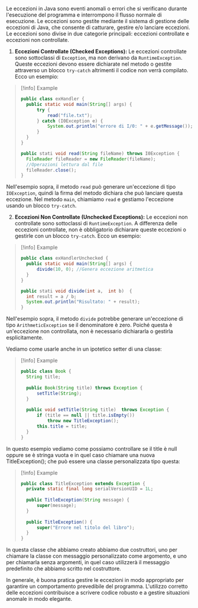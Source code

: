   
Le eccezioni in Java sono eventi anomali o errori che si verificano durante l'esecuzione del programma e interrompono il flusso normale di esecuzione. Le eccezioni sono gestite mediante il sistema di gestione delle eccezioni di Java, che consente di catturare, gestire e/o lanciare eccezioni. Le eccezioni sono divise in due categorie principali: eccezioni controllate e eccezioni non controllate.

1. **Eccezioni Controllate (Checked Exceptions):** Le eccezioni controllate sono sottoclassi di `Exception`, ma non derivano da `RuntimeException`. Queste eccezioni devono essere dichiarate nel metodo o gestite attraverso un blocco `try-catch` altrimenti il codice non verrà compilato. Ecco un esempio:
> [!info] Example
> ```java
>public class exHandler {
>	public static void main(String[] args) {
>		try {
>			read("file.txt");
>		} catch (I0Exception e) {
>			System.out.println("errore di I/0: " + e.getMessage());
>		}
>	}
>}
>
>public stati void read(String fileName) throws I0Exception {
>	FileReader fileReader = new FileReader(fileName);
>	//Operazioni lettura dal file
>	fileReader.close();
>}

Nell'esempio sopra, il metodo `read` può generare un'eccezione di tipo `IOException`, quindi la firma del metodo dichiara che può lanciare questa eccezione. Nel metodo `main`, chiamiamo `read` e gestiamo l'eccezione usando un blocco `try-catch`.

2. **Eccezioni Non Controllate (Unchecked Exceptions):** Le eccezioni non controllate sono sottoclassi di `RuntimeException`. A differenza delle eccezioni controllate, non è obbligatorio dichiarare queste eccezioni o gestirle con un blocco `try-catch`. Ecco un esempio:
> [!info] Example
> ```java
>public class exHandlerUnchecked {
>	public static void main(String[] args) {
>		divide(10, 0); //Genera eccezione aritmetica
>	}
>}
>
>public stati void divide(int a,  int b)  {
>	int result = a / b;
>	System.out.println("Risultato: " + result);
>}

Nell'esempio sopra, il metodo `divide` potrebbe generare un'eccezione di tipo `ArithmeticException` se il denominatore è zero. Poiché questa è un'eccezione non controllata, non è necessario dichiararla o gestirla esplicitamente.

Vediamo come usarle anche in un ipotetico setter di una classe:
> [!info] Example
> ```java
>public class Book {
>	String title;
>	
>	public Book(String title) throws Exception {
>		setTitle(String);
>	}
>	
>	public void setTitle(String title)  throws Exception {
>		if (title == null || title.isEmpty())
>			throw new TitleException();
>		this.title = title;
>	}
>}

In questo esempio vediamo come possiamo controllare se il title è null
oppure se è stringa vuota e in quel caso chiamare una nuova 
TitleException(); che può essere una classe personalizzata tipo questa:
> [!info] Example
> ```java
>public class TitleException extends Exception {
>	private static final long serialVersionUID = 1L;
>	
>	public TitleException(String message) {
>		super(message);
>	}
>	
>	public TitleException() {
>		super("Errore nel titolo del libro");
>	}
>}

In questa classe che abbiamo creato abbiamo due costruttori,
uno per chiamare la classe con messaggio personalizzato come 
argomento, e uno per chiamarla senza argomenti, in quel caso utilizzerà
il messaggio predefinito che abbiamo scritto nel costruttore.

In generale, è buona pratica gestire le eccezioni in modo appropriato per garantire un comportamento prevedibile del programma. L'utilizzo corretto delle eccezioni contribuisce a scrivere codice robusto e a gestire situazioni anomale in modo elegante.